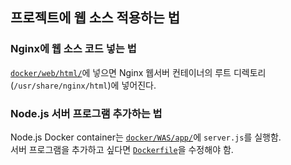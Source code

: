 ## 프로젝트에 웹 소스 적용하는 법

### Nginx에 웹 소스 코드 넣는 법
[`docker/web/html/`](docker/web/html/)에 넣으면 Nginx 웹서버 컨테이너의 루트 디렉토리(`/usr/share/nginx/html`)에 넣어진다.

### Node.js 서버 프로그램 추가하는 법

Node.js Docker container는 [`docker/WAS/app/`](docker/WAS/app/)에 `server.js`를 실행함.  
서버 프로그램을 추가하고 싶다면 [`Dockerfile`](docker/WAS/Dockerfile)을 수정해야 함.